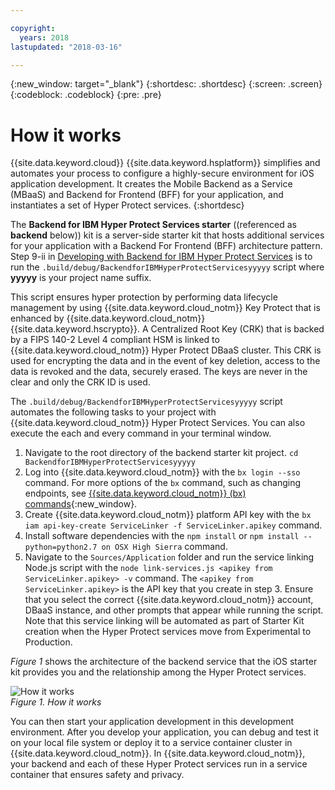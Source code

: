 ```yaml
---

copyright:
  years: 2018
lastupdated: "2018-03-16"

---
```


{:new_window: target="_blank"}
{:shortdesc: .shortdesc}
{:screen: .screen}
{:codeblock: .codeblock}
{:pre: .pre}

# How it works

{{site.data.keyword.cloud}} {{site.data.keyword.hsplatform}} simplifies and automates your process to configure a highly-secure environment for iOS application development. It creates the Mobile Backend as a Service (MBaaS) and Backend for Frontend (BFF) for your application, and instantiates a set of Hyper Protect services.
{:shortdesc}

The **Backend for IBM Hyper Protect Services starter** ((referenced as **backend** below)) kit is a server-side starter kit that hosts additional services for your application with a Backend For Frontend (BFF) architecture pattern. Step 9-ii in [Developing with Backend for IBM Hyper Protect Services](/docs/services/hypersecure-platform?topic=hypersecure-platform-getting-started-with-ibm-cloud-hyper-protect-developer-starter-kits#backend) is to run the `.build/debug/BackendforIBMHyperProtectServicesyyyyy` script where **yyyyy** is your project name suffix.

This script ensures hyper protection by performing data lifecycle management by using {{site.data.keyword.cloud_notm}} Key Protect that is enhanced by {{site.data.keyword.cloud_notm}} {{site.data.keyword.hscrypto}}. A Centralized Root Key (CRK) that is backed by a FIPS 140-2 Level 4 compliant HSM is linked to {{site.data.keyword.cloud_notm}} Hyper Protect DBaaS cluster. This CRK is used for encrypting the data and in the event of key deletion, access to the data is revoked and the data, securely erased. The keys are never in the clear and only the CRK ID is used. <!--For complete protection of business logic and data in use, deploy your containers that consume Key Protect APIs in [{{site.data.keyword.cloud_notm}} {{site.data.keyword.hscontainers}}](/docs/containers/container_index.html){:new_window}.-->

The `.build/debug/BackendforIBMHyperProtectServicesyyyyy` script automates the following tasks to your project with {{site.data.keyword.cloud_notm}} Hyper Protect Services. You can also execute the each and every command in your terminal window.
1. Navigate to the root directory of the backend starter kit project.
    `cd BackendforIBMHyperProtectServicesyyyyy`
2. Log into {{site.data.keyword.cloud_notm}} with the `bx login --sso` command. For more options of the `bx` command, such as changing endpoints, see [{{site.data.keyword.cloud_notm}} (bx) commands](/docs/cli/reference/bluemix_cli/bx_cli.html#bluemix_cli){:new_window}.
3. Create {{site.data.keyword.cloud_notm}} platform API key with the `bx iam api-key-create ServiceLinker -f ServiceLinker.apikey` command.
4. Install software dependencies with the `npm install` or `npm install --python=python2.7 on OSX High Sierra` command.
5. Navigate to the `Sources/Application` folder and run the service linking Node.js script with the `node link-services.js <apikey from ServiceLinker.apikey> -v` command. The `<apikey from ServiceLinker.apikey>` is the API key that you create in step 3. Ensure that you select the correct {{site.data.keyword.cloud_notm}} account, DBaaS instance, and other prompts that appear while running the script.
    Note that this service linking will be automated as part of Starter Kit creation when the Hyper Protect services move from Experimental to Production.

<!--
 The `xxx` script automates the following tasks to set up a hyper secure development environment that is garanteed by a set of Hyper Protect services.
1. Collects your {{site.data.keyword.cloud_notm}} credentials including user name and password. The iOS starter kit uses this credentails to instantiate Hyper Protect services in your {{site.data.keyword.cloud_notm}} accout.
2. Downloads the {{site.data.keyword.cloud_notm}} {{site.data.keyword.hscrypto}} credentials and Advanced Cryptography Service Provider (ACSP) client libraries. The The iOS starter kit configures credentials in the ACSP client at your backend. You application can then use the ACSP client libraries to access the z Hardware Security Module (zHSM) that is the cryptographic hardware with the highest security certificate level of FIPS 140-2 Level 4.
3. Creates an {{site.data.keyword.cloud_notm}} {{site.data.keyword.keymanagementserviceshort}} service instance that is associated to {{site.data.keyword.hscrypto}}. {{site.data.keyword.hscrypto}} stores the keys that {{site.data.keyword.keymanagementserviceshort}} generates on LinuxONE.
4. Creates a key in Key Protect for Hyper Protect DBaaS. This key serves as the root key to initiate the database.
5. Creates a {{site.data.keyword.cloud_notm}} Hyper Protect DBaaS instance.  Hyper Protect DBaaS stores and protects your data in a MongoDB database cluster with hyper secure and isolation.
6. Associates the Hyper Protect DBaaS instance to the key in Key Protect. After the database is ready, the root key that {{site.data.keyword.keymanagementserviceshort}} generates can be dropped to prevent access to the database from privileged users.
-->

*Figure 1* shows the architecture of the backend service that the iOS starter kit provides you and the relationship among the Hyper Protect services.<!--  For more information about how the backend and these Hyper Protect services work together for an iOS application, see [Sample iOS application](sample.html).-->

![How it works](image/how.png "How it works")  
*Figure 1. How it works*

You can then start your application development in this development environment. After you develop your application, you can debug and test it on your local file system or deploy it to a service container cluster in {{site.data.keyword.cloud_notm}}. In {{site.data.keyword.cloud_notm}}, your backend and each of these Hyper Protect services run in a service container that ensures safety and privacy.
